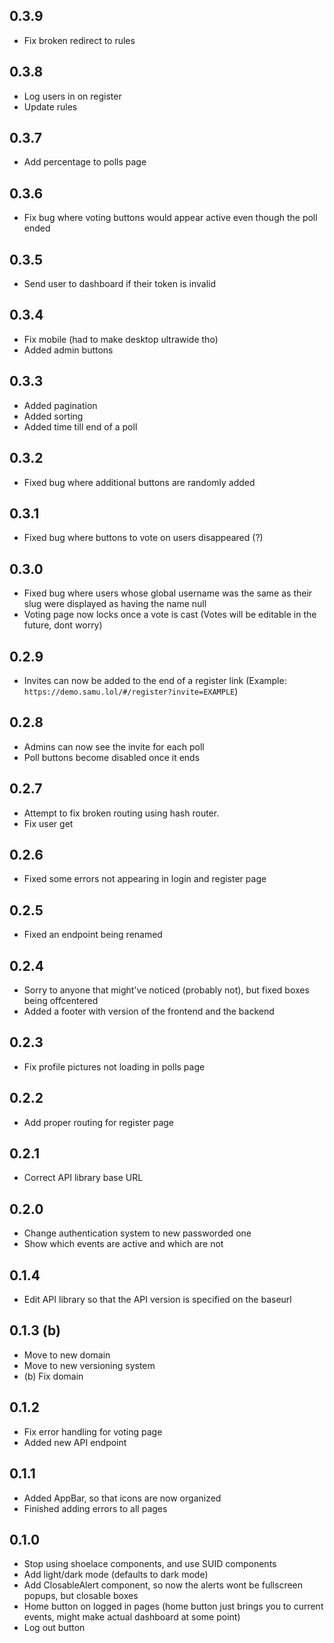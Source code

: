 ## 0.3.9

- Fix broken redirect to rules

## 0.3.8

- Log users in on register
- Update rules

## 0.3.7

- Add percentage to polls page

## 0.3.6

- Fix bug where voting buttons would appear active even though the poll ended

## 0.3.5

- Send user to dashboard if their token is invalid

## 0.3.4

- Fix mobile (had to make desktop ultrawide tho)
- Added admin buttons

## 0.3.3

- Added pagination
- Added sorting
- Added time till end of a poll

## 0.3.2

- Fixed bug where additional buttons are randomly added

## 0.3.1

- Fixed bug where buttons to vote on users disappeared (?)

## 0.3.0

- Fixed bug where users whose global username was the same as their slug were displayed as having the name null
- Voting page now locks once a vote is cast (Votes will be editable in the future, dont worry)

## 0.2.9

- Invites can now be added to the end of a register link (Example: `https://demo.samu.lol/#/register?invite=EXAMPLE`)

## 0.2.8

- Admins can now see the invite for each poll
- Poll buttons become disabled once it ends

## 0.2.7

- Attempt to fix broken routing using hash router.
- Fix user get

## 0.2.6

- Fixed some errors not appearing in login and register page

## 0.2.5

- Fixed an endpoint being renamed

## 0.2.4

- Sorry to anyone that might've noticed (probably not), but fixed boxes being offcentered
- Added a footer with version of the frontend and the backend

## 0.2.3

- Fix profile pictures not loading in polls page

## 0.2.2

- Add proper routing for register page

## 0.2.1

- Correct API library base URL

## 0.2.0

- Change authentication system to new passworded one
- Show which events are active and which are not

## 0.1.4

- Edit API library so that the API version is specified on the baseurl

## 0.1.3 (b)

- Move to new domain
- Move to new versioning system
- (b) Fix domain

## 0.1.2

- Fix error handling for voting page
- Added new API endpoint

## 0.1.1

- Added AppBar, so that icons are now organized
- Finished adding errors to all pages

## 0.1.0

- Stop using shoelace components, and use SUID components
- Add light/dark mode (defaults to dark mode)
- Add ClosableAlert component, so now the alerts wont be fullscreen popups, but closable boxes
- Home button on logged in pages (home button just brings you to current events, might make actual dashboard at some point)
- Log out button
